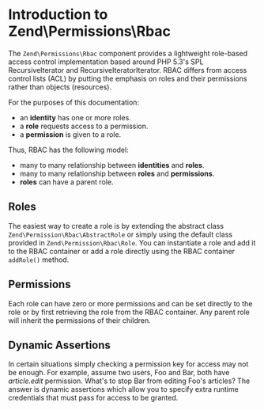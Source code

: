 # Introduction to Zend\\Permissions\\Rbac

The `Zend\Permissions\Rbac` component provides a lightweight role-based access control
implementation based around PHP 5.3's SPL RecursiveIterator and RecursiveIteratorIterator. RBAC
differs from access control lists (ACL) by putting the emphasis on roles and their permissions
rather than objects (resources).

For the purposes of this documentation:

* an **identity** has one or more roles.
* a **role** requests access to a permission.
* a **permission** is given to a role.

Thus, RBAC has the following model:

* many to many relationship between **identities** and **roles**.
* many to many relationship between **roles** and **permissions**.
* **roles** can have a parent role.

## Roles

The easiest way to create a role is by extending the abstract class
`Zend\Permission\Rbac\AbstractRole` or simply using the default class provided in
`Zend\Permission\Rbac\Role`. You can instantiate a role and add it to the RBAC container or add a
role directly using the RBAC container `addRole()` method.

## Permissions

Each role can have zero or more permissions and can be set directly to the role or by first
retrieving the role from the RBAC container. Any parent role will inherit the permissions of their
children.

## Dynamic Assertions

In certain situations simply checking a permission key for access may not be enough. For example,
assume two users, Foo and Bar, both have *article.edit* permission. What's to stop Bar from editing
Foo's articles? The answer is dynamic assertions which allow you to specify extra runtime
credentials that must pass for access to be granted.
